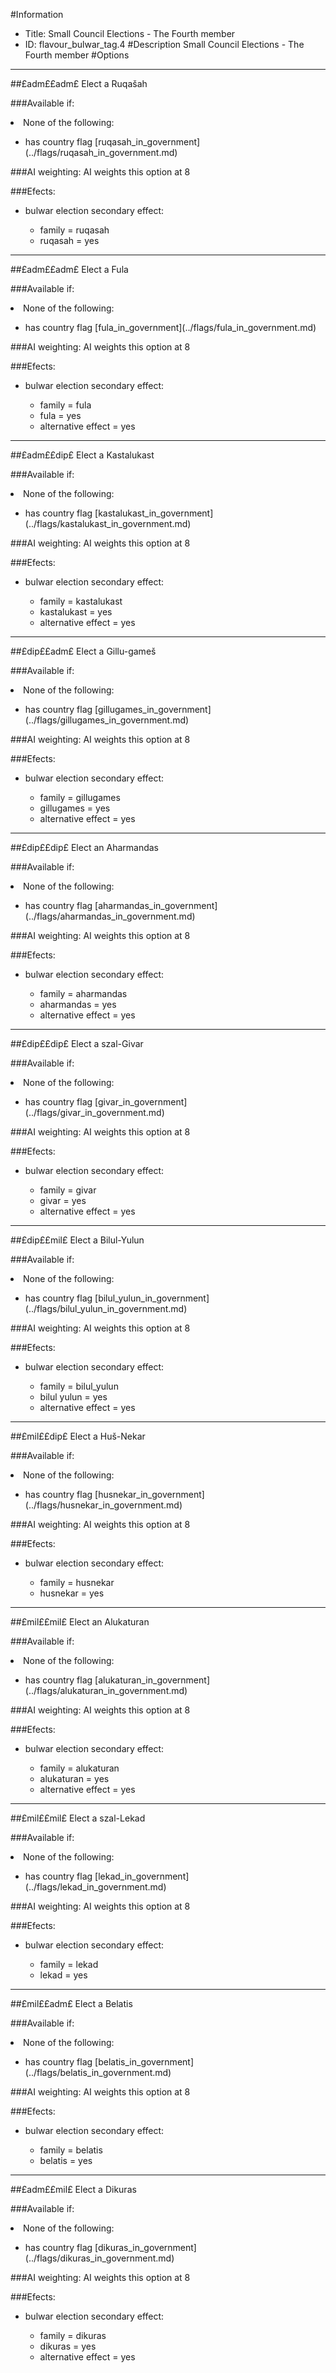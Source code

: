 #Information
 - Title: Small Council Elections - The Fourth member
 - ID: flavour_bulwar_tag.4
#Description
Small Council Elections - The Fourth member
#Options

___
##£adm££adm£ Elect a Ruqašah

###Available if:
<li>None of the following:</li><ul><li>has country flag [ruqasah_in_government](../flags/ruqasah_in_government.md)</li></ul>

###AI weighting:
AI weights this option at 8


###Efects:<ul><li>bulwar election secondary effect:</li><ul><li>family = ruqasah</li><li>ruqasah = yes</li></ul></ul>

___
##£adm££adm£ Elect a Fula

###Available if:
<li>None of the following:</li><ul><li>has country flag [fula_in_government](../flags/fula_in_government.md)</li></ul>

###AI weighting:
AI weights this option at 8


###Efects:<ul><li>bulwar election secondary effect:</li><ul><li>family = fula</li><li>fula = yes</li><li>alternative effect = yes</li></ul></ul>

___
##£adm££dip£ Elect a Kastalukast

###Available if:
<li>None of the following:</li><ul><li>has country flag [kastalukast_in_government](../flags/kastalukast_in_government.md)</li></ul>

###AI weighting:
AI weights this option at 8


###Efects:<ul><li>bulwar election secondary effect:</li><ul><li>family = kastalukast</li><li>kastalukast = yes</li><li>alternative effect = yes</li></ul></ul>

___
##£dip££adm£ Elect a Gillu-gameš

###Available if:
<li>None of the following:</li><ul><li>has country flag [gillugames_in_government](../flags/gillugames_in_government.md)</li></ul>

###AI weighting:
AI weights this option at 8


###Efects:<ul><li>bulwar election secondary effect:</li><ul><li>family = gillugames</li><li>gillugames = yes</li><li>alternative effect = yes</li></ul></ul>

___
##£dip££dip£ Elect an Aharmandas

###Available if:
<li>None of the following:</li><ul><li>has country flag [aharmandas_in_government](../flags/aharmandas_in_government.md)</li></ul>

###AI weighting:
AI weights this option at 8


###Efects:<ul><li>bulwar election secondary effect:</li><ul><li>family = aharmandas</li><li>aharmandas = yes</li><li>alternative effect = yes</li></ul></ul>

___
##£dip££dip£ Elect a szal-Givar

###Available if:
<li>None of the following:</li><ul><li>has country flag [givar_in_government](../flags/givar_in_government.md)</li></ul>

###AI weighting:
AI weights this option at 8


###Efects:<ul><li>bulwar election secondary effect:</li><ul><li>family = givar</li><li>givar = yes</li><li>alternative effect = yes</li></ul></ul>

___
##£dip££mil£ Elect a Bilul-Yulun

###Available if:
<li>None of the following:</li><ul><li>has country flag [bilul_yulun_in_government](../flags/bilul_yulun_in_government.md)</li></ul>

###AI weighting:
AI weights this option at 8


###Efects:<ul><li>bulwar election secondary effect:</li><ul><li>family = bilul_yulun</li><li>bilul yulun = yes</li><li>alternative effect = yes</li></ul></ul>

___
##£mil££dip£ Elect a Huš-Nekar

###Available if:
<li>None of the following:</li><ul><li>has country flag [husnekar_in_government](../flags/husnekar_in_government.md)</li></ul>

###AI weighting:
AI weights this option at 8


###Efects:<ul><li>bulwar election secondary effect:</li><ul><li>family = husnekar</li><li>husnekar = yes</li></ul></ul>

___
##£mil££mil£ Elect an Alukaturan

###Available if:
<li>None of the following:</li><ul><li>has country flag [alukaturan_in_government](../flags/alukaturan_in_government.md)</li></ul>

###AI weighting:
AI weights this option at 8


###Efects:<ul><li>bulwar election secondary effect:</li><ul><li>family = alukaturan</li><li>alukaturan = yes</li><li>alternative effect = yes</li></ul></ul>

___
##£mil££mil£ Elect a szal-Lekad

###Available if:
<li>None of the following:</li><ul><li>has country flag [lekad_in_government](../flags/lekad_in_government.md)</li></ul>

###AI weighting:
AI weights this option at 8


###Efects:<ul><li>bulwar election secondary effect:</li><ul><li>family = lekad</li><li>lekad = yes</li></ul></ul>

___
##£mil££adm£ Elect a Belatis

###Available if:
<li>None of the following:</li><ul><li>has country flag [belatis_in_government](../flags/belatis_in_government.md)</li></ul>

###AI weighting:
AI weights this option at 8


###Efects:<ul><li>bulwar election secondary effect:</li><ul><li>family = belatis</li><li>belatis = yes</li></ul></ul>

___
##£adm££mil£ Elect a Dikuras

###Available if:
<li>None of the following:</li><ul><li>has country flag [dikuras_in_government](../flags/dikuras_in_government.md)</li></ul>

###AI weighting:
AI weights this option at 8


###Efects:<ul><li>bulwar election secondary effect:</li><ul><li>family = dikuras</li><li>dikuras = yes</li><li>alternative effect = yes</li></ul></ul>

